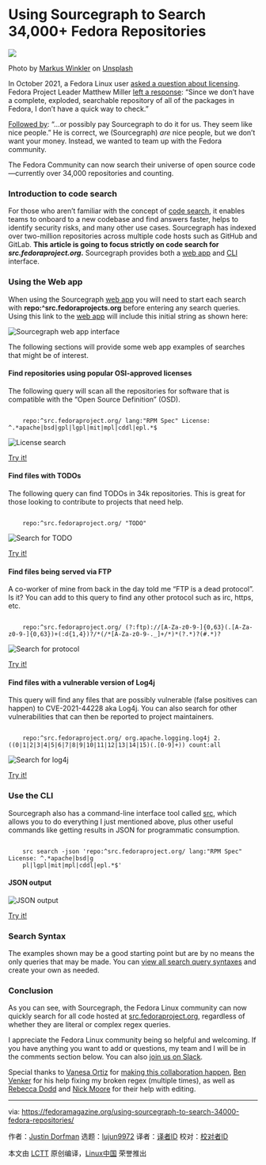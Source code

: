[#]: subject: "Using Sourcegraph to Search 34,000+ Fedora Repositories"
[#]: via: "https://fedoramagazine.org/using-sourcegraph-to-search-34000-fedora-repositories/"
[#]: author: "Justin Dorfman https://fedoramagazine.org/author/jdorfman/"
[#]: collector: "lujun9972"
[#]: translator: "lkxed"
[#]: reviewer: " "
[#]: publisher: " "
[#]: url: " "

Using Sourcegraph to Search 34,000+ Fedora Repositories
======

![][1]

Photo by [Markus Winkler][2] on [Unsplash][3]

In October 2021, a Fedora Linux user [asked a question about licensing][4]. Fedora Project Leader Matthew Miller [left a response][5]: “Since we don’t have a complete, exploded, searchable repository of all of the packages in Fedora, I don’t have a quick way to check.” 

[Followed by][6]: “…or possibly pay Sourcegraph to do it for us. They seem like nice people.” He is correct, we (Sourcegraph) _are_ nice people, but we don’t want your money. Instead, we wanted to team up with the Fedora community.

The Fedora Community can now search their universe of open source code—currently over 34,000 repositories and counting.

### Introduction to code search

For those who aren’t familiar with the concept of [code search][7], it enables teams to onboard to a new codebase and find answers faster, helps to identify security risks, and many other use cases. Sourcegraph has indexed over two-million repositories across multiple code hosts such as GitHub and GitLab. **This article is going to focus strictly on code search for _src.fedoraproject.org_.** Sourcegraph provides both a [web app][8] and [CLI][9] interface.

### Using the Web app

When using the Sourcegraph [web app][8] you will need to start each search with **repo:^src.fedoraprojects.org** before entering any search queries. Using this link to the [web app][8] will include this initial string as shown here:

![Sourcegraph web app interface][10]

The following sections will provide some web app examples of searches that might be of interest.

#### Find repositories using popular OSI-approved licenses 

The following query will scan all the repositories for software that is compatible with the “Open Source Definition” (OSD).

```

    repo:^src.fedoraproject.org/ lang:"RPM Spec" License: ^.*apache|bsd|gpl|lgpl|mit|mpl|cddl|epl.*$

```

![License search][11]

[Try it!][12]

#### Find files with TODOs

The following query can find TODOs in 34k repositories. This is great for those looking to contribute to projects that need help.

```

    repo:^src.fedoraproject.org/ "TODO"

```

![Search for TODO][13]

[Try it!][14]

#### Find files being served via FTP

A co-worker of mine from back in the day told me “FTP is a dead protocol”. Is it? You can add to this query to find any other protocol such as irc, https, etc.

```

    repo:^src.fedoraproject.org/ (?:ftp)://[A-Za-z0-9-]{0,63}(.[A-Za-z0-9-]{0,63})+(:d{1,4})?/*(/*[A-Za-z0-9-._]+/*)*(?.*)?(#.*)?

```

![Search for protocol][15]

[Try it!][16]

#### Find files with a vulnerable version of Log4j

This query will find any files that are possibly vulnerable (false positives can happen) to CVE-2021-44228 aka Log4j. You can also search for other vulnerabilities that can then be reported to project maintainers.

```

    repo:^src.fedoraproject.org/ org.apache.logging.log4j 2.((0|1|2|3|4|5|6|7|8|9|10|11|12|13|14|15)(.[0-9]+)) count:all

```

![Search for log4j][17]

[Try it!][18]

### Use the CLI

Sourcegraph also has a command-line interface tool called [src][19], which allows you to do everything I just mentioned above, plus other useful commands like getting results in JSON for programmatic consumption.

```

    src search -json 'repo:^src.fedoraproject.org/ lang:"RPM Spec" License: ^.*apache|bsd|g
    pl|lgpl|mit|mpl|cddl|epl.*$'

```

#### JSON output

![JSON output][20]

[Try it!][21]

### Search Syntax

The examples shown may be a good starting point but are by no means the only queries that may be made. You can [view all search query syntaxes][22] and create your own as needed.

### Conclusion

As you can see, with Sourcegraph, the Fedora Linux community can now quickly search for all code hosted at [src.fedoraproject.org][23], regardless of whether they are literal or complex regex queries.

I appreciate the Fedora Linux community being so helpful and welcoming. If you have anything you want to add or questions, my team and I will be in the comments section below. You can also [join us on Slack][24].

Special thanks to [Vanesa Ortiz][25] for [making this collaboration happen][26], [Ben Venker][27] for his help fixing my broken regex (multiple times), as well as [Rebecca Dodd][28] and [Nick Moore][29] for their help with editing.

--------------------------------------------------------------------------------

via: https://fedoramagazine.org/using-sourcegraph-to-search-34000-fedora-repositories/

作者：[Justin Dorfman][a]
选题：[lujun9972][b]
译者：[译者ID](https://github.com/译者ID)
校对：[校对者ID](https://github.com/校对者ID)

本文由 [LCTT](https://github.com/LCTT/TranslateProject) 原创编译，[Linux中国](https://linux.cn/) 荣誉推出

[a]: https://fedoramagazine.org/author/jdorfman/
[b]: https://github.com/lujun9972
[1]: https://fedoramagazine.org/wp-content/uploads/2022/03/sourcegraph-816x345.jpg
[2]: https://unsplash.com/@markuswinkler?utm_source=unsplash&utm_medium=referral&utm_content=creditCopyText
[3]: https://unsplash.com/s/photos/magnifying-glass?utm_source=unsplash&utm_medium=referral&utm_content=creditCopyText
[4]: https://lists.fedoraproject.org/archives/list/legal@lists.fedoraproject.org/thread/CBCJHOSP36YXQKCVGWVL5MXU64LZ6NZA/
[5]: https://lists.fedoraproject.org/archives/list/legal@lists.fedoraproject.org/message/LTIQS2PX33FSCEIAPJS62UZXVPDT5JPB/
[6]: https://lists.fedoraproject.org/archives/list/legal@lists.fedoraproject.org/message/5GEPBSRGUK5E2FLW4MQBVP6DI65XP2LQ/
[7]: https://codesearchguide.org/
[8]: https://sourcegraph.com/search?q=context:global+repo:%5Esrc.fedoraproject.org/&patternType=regexp
[9]: https://docs.sourcegraph.com/cli/quickstart
[10]: https://fedoramagazine.org/wp-content/uploads/2022/03/Image-2022-03-28-at-1.41.54-PM-1024x335.png
[11]: https://fedoramagazine.org/wp-content/uploads/2022/03/license-1024x513.png
[12]: https://sourcegraph.com/search?q=context:global+repo:%5Esrc.fedoraproject.org/+lang:%22RPM+Spec%22+License:+%5E.*apache%7Cbsd%7Cgpl%7Clgpl%7Cmit%7Cmpl%7Ccddl%7Cepl.*%24&patternType=regexp
[13]: https://fedoramagazine.org/wp-content/uploads/2022/03/todo-1024x605.png
[14]: https://sourcegraph.com/search?q=context:global+repo:%5Esrc.fedoraproject.org/+%22TODO%22&patternType=regexp&case=yes
[15]: https://fedoramagazine.org/wp-content/uploads/2022/03/protocol-1024x457.png
[16]: https://sourcegraph.com/search?q=context:global+repo:%5Esrc.fedoraproject.org/+%28%3F:ftp%29:%5C/%5C/%5BA-Za-z0-9%5C-%5D%7B0%2C63%7D%28%5C.%5BA-Za-z0-9%5C-%5D%7B0%2C63%7D%29%2B%28:%5Cd%7B1%2C4%7D%29%3F%5C/*%28%5C/*%5BA-Za-z0-9%5C-._%5D%2B%5C/*%29*%28%5C%3F.*%29%3F%28%23.*%29%3F&patternType=regexp
[17]: https://fedoramagazine.org/wp-content/uploads/2022/03/log4j-1024x295.png
[18]: https://sourcegraph.com/search?q=context:global+repo:%5Esrc.fedoraproject.org/+org%5C.apache%5C.logging%5C.log4j+2.%28%280%7C1%7C2%7C3%7C4%7C5%7C6%7C7%7C8%7C9%7C10%7C11%7C12%7C13%7C14%7C15%29%28%5C.%5B0-9%5D%2B%29%29+count:all&patternType=regexp
[19]: https://github.com/sourcegraph/src-cli#readme
[20]: https://fedoramagazine.org/wp-content/uploads/2022/03/Image-2022-03-22-at-9.46.26-AM-1024x521.png
[21]: https://sourcegraph.com/notebooks/Tm90ZWJvb2s6MzQ2
[22]: https://docs.sourcegraph.com/code_search/reference/queries
[23]: https://src.fedoraproject.org/
[24]: https://srcgr.ph/wp-join-community-space
[25]: https://twitter.com/vanesacodes
[26]: https://discussion.fedoraproject.org/t/fedora-sourcegraph-marketing-community-collaboration/36151
[27]: https://handbook.sourcegraph.com/team/#ben-venker
[28]: https://handbook.sourcegraph.com/team/#rebecca-dodd
[29]: https://twitter.com/nickwritesit
